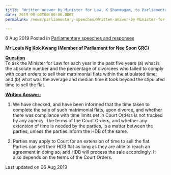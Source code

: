 ```yaml
---
title: 'Written answer by Minister for Law, K Shanmugam, to Parliamentary Question on matrimonial flats'
date: 2019-08-06T00:00:00.000Z
permalink: /news/parliamentary-speeches/Written-answer-by-Minister-for-Law-K-Shanmugam-to-Parliamentary-Question-on-matrimonial-flats

---
```




6 Aug 2019 Posted in [Parliamentary speeches and responses](/news/parliamentary-speeches)

**Mr Louis Ng Kok Kwang (Member of Parliament for Nee Soon GRC)**

**<u>Question</u>**  
To ask the Minister for Law for each year in the past five years (a) what is the absolute number and the percentage of divorcees who failed to comply with court orders to sell their matrimonial flats within the stipulated time; and (b) what was the average and median time it took beyond the stipulated time to sell the flat.


**<u>Written Answer: </u>**

 
1. We have checked, and have been informed that the time taken to complete the sale of such matrimonial flats, upon divorce, and whether there was compliance with time limits set in Court Orders is not tracked by any agency. The terms of the Court Orders, and whether any extension of time is needed by the parties, is a matter between the parties, unless the parties inform the HDB of the same.  

2. Parties may apply to Court for an extension of time to sell the flat. Parties can sell their HDB flat as long as they are able to reach an agreement in doing so, and HDB will process the sale accordingly. It also depends on the terms of the Court Orders.  



<p class="right-side-updated">Last updated on 06 Aug 2019</p> 


